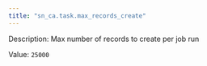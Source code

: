 ```yaml
---
title: "sn_ca.task.max_records_create"
---
```


Description: Max number of records to create per job run

Value: `25000`